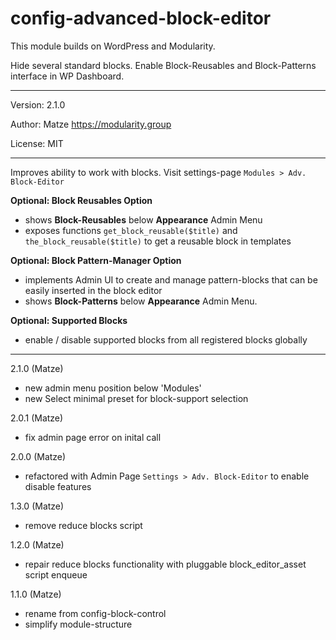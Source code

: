 # config-advanced-block-editor

This module builds on WordPress and Modularity.

Hide several standard blocks. Enable Block-Reusables and Block-Patterns interface in WP Dashboard. 

---

Version: 2.1.0

Author: Matze https://modularity.group

License: MIT

---

Improves ability to work with blocks. Visit settings-page `Modules > Adv. Block-Editor`

**Optional: Block Reusables Option**
- shows **Block-Reusables** below **Appearance** Admin Menu
- exposes functions `get_block_reusable($title)` and `the_block_reusable($title)` to get a reusable block in templates

**Optional: Block Pattern-Manager Option**
- implements Admin UI to create and manage pattern-blocks that can be easily inserted in the block editor
- shows **Block-Patterns** below **Appearance** Admin Menu.

**Optional: Supported Blocks**
- enable / disable supported blocks from all registered blocks globally

---

2.1.0 (Matze)
- new admin menu position below 'Modules'
- new Select minimal preset for block-support selection 

2.0.1 (Matze)
- fix admin page error on inital call

2.0.0 (Matze)
- refactored with Admin Page `Settings > Adv. Block-Editor` to enable disable features

1.3.0 (Matze)
- remove reduce blocks script

1.2.0 (Matze)
- repair reduce blocks functionality with pluggable block_editor_asset script enqueue 

1.1.0 (Matze)
- rename from config-block-control
- simplify module-structure
